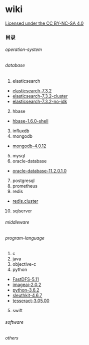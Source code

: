 # wiki

[Licensed under the CC BY-NC-SA 4.0](https://creativecommons.org/licenses/by-nc-sa/4.0/deed.zh)

### 目录

###### operation-system
###### database
1. elasticsearch 	
- [elasticsearch-7.3.2](database/elasticsearch/elasticsearch-7.3.2.md)
- [elasticsearch-7.3.2-cluster](database/elasticsearch/elasticsearch-7.3.2-cluster.md)
- [elasticsearch-7.3.2-no-jdk](database/elasticsearch/elasticsearch-7.3.2-no-jdk.md)
2. hbase
- [hbase-1.6.0-shell](database/hbase/hbase-1.6.0-shell.md)
3. influxdb
4. mongodb
- [mongodb-4.0.12](database/mongodb/mongodb-4.0.12.md)
5. mysql
6. oracle-database
- [oracle-database-11.2.0.1.0](database/oracle-database/oracle-database-11.2.0.1.0.md)
7. postgresql
8. prometheus
9. redis
- [redis.cluster](database/redis/redis.cluster.md)
10. sqlserver
###### middleware
###### program-language
1. c
2. java
3. objective-c
4. python
- [FastDFS-5.11](program-language/python/FastDFS-5.11.md)
- [imageai-2.0.2](program-language/python/imageai-2.0.2.md)
- [python-3.6.2](program-language/python/python-3.6.2.md)
- [sleuthkit-4.6.7](program-language/python/sleuthkit-4.6.7.md)
- [tesseract-3.05.00](program-language/python/tesseract-3.05.00.md)
5. swift
###### software
###### others